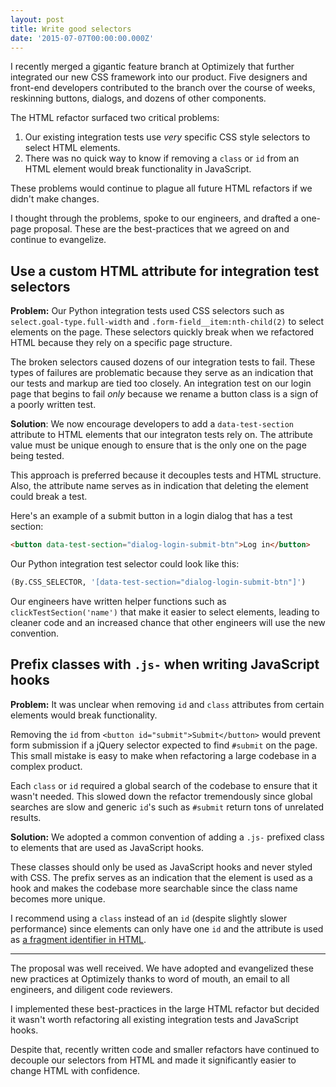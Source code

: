 ```yaml
---
layout: post
title: Write good selectors
date: '2015-07-07T00:00:00.000Z'
---
```


I recently merged a gigantic feature branch at Optimizely that further integrated our new CSS framework into our product. Five designers and front-end developers contributed to the branch over the course of weeks, reskinning buttons, dialogs, and dozens of other components.

The HTML refactor surfaced two critical problems:

1. Our existing integration tests use _very_ specific CSS style selectors to select HTML elements.
2. There was no quick way to know if removing a `class` or `id` from an HTML element would break functionality in JavaScript.

These problems would continue to plague all future HTML refactors if we didn't make changes.

I thought through the problems, spoke to our engineers, and drafted a one-page proposal. These are the best-practices that we agreed on and continue to evangelize.


## Use a custom HTML attribute for integration test selectors

**Problem:** Our Python integration tests used CSS selectors such as `select.goal-type.full-width` and `.form-field__item:nth-child(2)` to select elements on the page. These selectors quickly break when we refactored HTML because they rely on a specific page structure.

The broken selectors caused dozens of our integration tests to fail. These types of failures are problematic because they serve as an indication that our tests and markup are tied too closely. An integration test on our login page that begins to fail _only_ because we rename a button class is a sign of a poorly written test.

**Solution**: We now encourage developers to add a `data-test-section` attribute to HTML elements that our integraton tests rely on. The attribute value must be unique enough to ensure that is the only one on the page being tested.

This approach is preferred because it decouples tests and HTML structure. Also, the attribute name serves as in indication that deleting the element could break a test.

Here's an example of a submit button in a login dialog that has a test section:

```html
<button data-test-section="dialog-login-submit-btn">Log in</button>
```

Our Python integration test selector could look like this:

```python
(By.CSS_SELECTOR, '[data-test-section="dialog-login-submit-btn"]')
```

Our engineers have written helper functions such as `clickTestSection('name')` that make it easier to select elements, leading to cleaner code and an increased chance that other engineers will use the new convention.


## Prefix classes with `.js-` when writing JavaScript hooks

**Problem:** It was unclear when removing `id` and `class` attributes from certain elements would break functionality.

Removing the `id` from `<button id="submit">Submit</button>` would prevent form submission if a jQuery selector expected to find `#submit` on the page. This small mistake is easy to make when refactoring a large codebase in a complex product.

Each `class` or `id` required a global search of the codebase to ensure that it wasn't needed. This slowed down the refactor tremendously since global searches are slow and generic `id`'s such as `#submit` return tons of unrelated results.

**Solution:** We adopted a common convention of adding a `.js-` prefixed class to elements that are used as JavaScript hooks.

These classes should only be used as JavaScript hooks and never styled with CSS. The prefix serves as an indication that the element is used as a hook and makes the codebase more searchable since the class name becomes more unique.

I recommend using a `class` instead of an `id` (despite slightly slower performance) since elements can only have one `id` and the attribute is used as [a fragment identifier in HTML](https://en.wikipedia.org/wiki/Fragment_identifier).

***

The proposal was well received. We have adopted and evangelized these new practices at Optimizely thanks to word of mouth, an email to all engineers, and diligent code reviewers.

I implemented these best-practices in the large HTML refactor but decided it wasn't worth refactoring all existing integration tests and JavaScript hooks.

Despite that, recently written code and smaller refactors have continued to decouple our selectors from HTML and made it significantly easier to change HTML with confidence.
